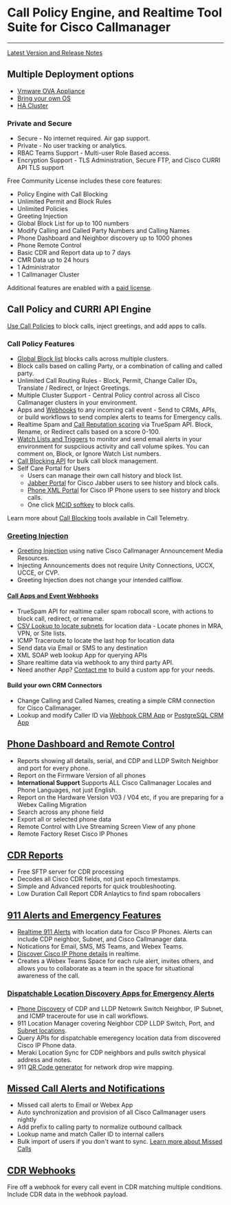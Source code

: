 # Call Policy Engine, and Realtime Tool Suite for Cisco Callmanager

---
[Latest Version and Release Notes](https://docs.calltelemetry.com/releases)

## Multiple Deployment options

- [Vmware OVA Appliance](https://docs.calltelemetry.com/deployment/ova.html)
- [Bring your own OS](https://docs.calltelemetry.com/deployment/docker.html)
- [HA Cluster](https://docs.calltelemetry.com/deployment/k3s.html)

### Private and Secure

- Secure - No internet required. Air gap support.
- Private - No user tracking or analytics.
- RBAC Teams Support - Multi-user Role Based access.
- Encryption Support - TLS Administration, Secure FTP, and Cisco CURRI API TLS support

Free Community License includes these core features:

- Policy Engine with Call Blocking
- Unlimited Permit and Block Rules
- Unlimited Policies
- Greeting Injection
- Global Block List for up to 100 numbers
- Modify Calling and Called Party Numbers and Calling Names
- Phone Dashboard and Neighbor discovery up to 1000 phones
- Phone Remote Control
- Basic CDR and Report data up to 7 days
- CMR Data up to 24 hours
- 1 Administrator
- 1 Callmanager Cluster

Additional features are enabled with a [paid license](https://calltelemetry.com/#pricing).

## Call Policy and CURRI API Engine

[Use Call Policies](https://docs.calltelemetry.com/policies/introduction) to block calls, inject greetings, and add apps to calls.

### Call Policy Features

- [Global Block list](https://docs.calltelemetry.com/call-block/global-call-block-list) blocks calls across multiple clusters.
- Block calls based on calling Party, or a combination of calling and called party.
- Unlimited Call Routing Rules - Block, Permit, Change Caller IDs, Translate / Redirect, or Inject Greetings.
- Multiple Cluster Support - Central Policy control across all Cisco Callmanager clusters in your environment.
- Apps and [Webhooks](https://docs.calltelemetry.com/policies/apps/crm-integration-webhook) to any incoming call event - Send to CRMs, APIs, or build workflows to send complex alerts to teams for Emergency calls.
- Realtime Spam and [Call Reputation scoring](https://docs.calltelemetry.com/policies/truespam_filtering) via TrueSpam API. Block, Rename, or Redirect calls based on a score 0-100.
- [Watch Lists and Triggers](https://docs.calltelemetry.com/policies/watch-lists/overview.html) to monitor and send email alerts in your environment for suspciious activity and call volume spikes. You can comment on, Block, or Ignore Watch List numbers.
- [Call Blocking API](https://docs.calltelemetry.com/mcid/block-list-api) for bulk call block management.
- Self Care Portal for Users
  - Users can manage their own call history and block list.
  - [Jabber Portal](https://docs.calltelemetry.com/mcid/jabber) for Cisco Jabber users to see history and block calls.
  - [Phone XML Portal](https://docs.calltelemetry.com/mcid/phone-xml-service) for Cisco IP Phone users to see history and block calls.
  - One click [MCID softkey](https://docs.calltelemetry.com/mcid/user_mcids) to block calls.

Learn more about [Call Blocking](https://docs.calltelemetry.com/mcid/intro) tools available in Call Telemetry.

### [Greeting Injection](https://docs.calltelemetry.com/policies/rule_greetings)

- [Greeting Injection](https://docs.calltelemetry.com/policies/rule_greetings) using native Cisco Callmanager Announcement Media Resources.
- Injecting Announcements does not require Unity Connections, UCCX, UCCE, or CVP.
- Greeting Injection does not change your intended callflow.

#### [Call Apps and Event Webhooks](https://docs.calltelemetry.com/policies/call-apps)

- TrueSpam API for realtime caller spam robocall score, with actions to block call, redirect, or rename.
- [CSV Lookup to locate subnets](https://docs.calltelemetry.com/policies/apps/e911-subnet-csv) for location data - Locate phones in MRA, VPN, or Site lists.
- ICMP Traceroute to locate the last hop for location data
- Send data via Email or SMS to any destination
- XML SOAP web lookup App for querying APIs
- Share realtime data via webhook to any third party API.
- Need another App? [Contact me](mailto:jason@calltelemtry.com) to build a custom app for your needs.

#### Build your own CRM Connectors

- Change Calling and Called Names, creating a simple CRM connection for Cisco Callmanager.
- Lookup and modify Caller ID via [Webhook CRM App](https://docs.calltelemetry.com/policies/apps/crm-integration-webhook) or [PostgreSQL CRM App](https://docs.calltelemetry.com/policies/apps/crm-integration-postgresql)

## [Phone Dashboard and Remote Control](https://docs.calltelemetry.com/realtime/phone-dashboard-reports)

- Reports showing all details, serial, and CDP and LLDP Switch Neighbor and port for every phone.
- Report on the Firmware Version of all phones
- **International Support** Supports ALL Cisco Callmanager Locales and Phone Languages, not just English.
- Report on the Hardware Version V03 / V04 etc, if you are preparing for a Webex Calling Migration
- Search across any phone field
- Export all or selected phone data
- Remote Control with Live Streaming Screen View of any phone
- Remote Factory Reset Cisco IP Phones

## [CDR Reports](https://docs.calltelemetry.com/cdr/reporting)

- Free SFTP server for CDR processing
- Decodes all Cisco CDR fields, not just epoch timestamps.
- Simple and Advanced reports for quick troubleshooting.
- Low Duration Call Report CDR Anlaytics to find spam robocallers

## [911 Alerts and Emergency Features](https://docs.calltelemetry.com/e911)

- [Realtime 911 Alerts](https://docs.calltelemetry.com/policies/trigger-call-alerts) with location data for Cisco IP Phones. Alerts can include CDP neighbor, Subnet, and Cisco Callmanager data.
- Notications for Email, SMS, MS Teams, and Webex Teams.
- [Discover Cisco IP Phone details](https://docs.calltelemetry.com/policies/apps/e911-phone-discovery) in realtime.
- Creates a Webex Teams Space for each rule alert, invites others, and allows you to collaborate as a team in the space for situational awareness of the call.

### [Dispatchable Location Discovery Apps for Emergency Alerts](https://docs.calltelemetry.com/e911)

- [Phone Discovery](https://docs.calltelemetry.com/policies/apps/e911-phone-discovery) of CDP and LLDP Netowrk Switch Neighbor, IP Subnet, and ICMP traceroute for use in call workflows.
- 911 Location Manager covering Neighbor CDP LLDP Switch, Port, and [Subnet locations](https://docs.calltelemetry.com/policies/apps/e911-subnet-csv).
- Query APIs for dispatchable emeregency location data from discovered Cisco IP Phone data.
- Meraki Location Sync for CDP neighbors and pulls switch physical address and notes.
- 911 [QR Code generator](https://docs.calltelemetry.com/e911/qr-code) for network drop wire mapping.

## [Missed Call Alerts and Notifications](https://docs.calltelemetry.com/missed-call/intro)

- Missed call alerts to Email or Webex App
- Auto synchronization and provision of all Cisco Callmanager users nightly
- Add prefix to calling party to normalize outbound callback
- Lookup name and match Caller ID to internal callers
- Bulk import of users if you don't want to sync.
[Learn more about Missed Calls](https://docs.calltelemetry.com/missed-call/intro)

## [CDR Webhooks](https://docs.calltelemetry.com/cdr/webhooks)

Fire off a webhook for every call event in CDR matching multiple conditions. Include CDR data in the webhook payload.

